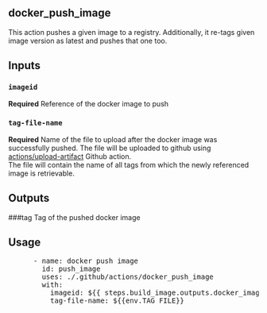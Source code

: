 ## docker_push_image

This action pushes a given image to a registry. Additionally, it re-tags given image version as latest and 
pushes that one too.

## Inputs

### `imageid`
**Required** Reference of the docker image to push

### `tag-file-name`
**Required** Name of the file to upload after the docker image was successfully pushed. 
The file will be uploaded to github using [actions/upload-artifact](https://github.com/actions/upload-artifact) Github action.  
The file will contain the name of all tags from which the newly referenced image is retrievable.

## Outputs
###tag
Tag of the pushed docker image

## Usage

<pre>
      - name: docker push image
        id: push_image
        uses: ./.github/actions/docker_push_image
        with:
          imageid: ${{ steps.build_image.outputs.docker_image }}
          tag-file-name: ${{env.TAG_FILE}}
</pre>